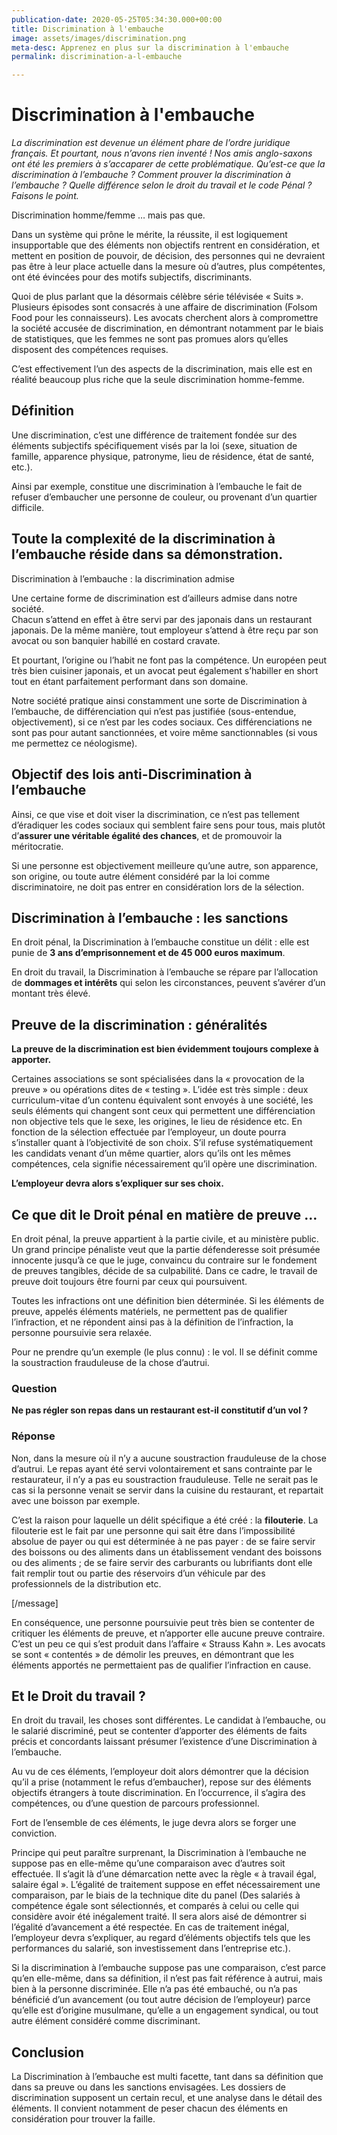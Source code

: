 ```yaml
---
publication-date: 2020-05-25T05:34:30.000+00:00
title: Discrimination à l'embauche
image: assets/images/discrimination.png
meta-desc: Apprenez en plus sur la discrimination à l'embauche
permalink: discrimination-a-l-embauche

---
```

# Discrimination à l'embauche

_La discrimination est devenue un élément phare de l’ordre juridique français. Et pourtant, nous n’avons rien inventé ! Nos amis anglo-saxons ont été les premiers à s’accaparer de cette problématique. Qu’est-ce que la discrimination à l’embauche ? Comment prouver la discrimination à l’embauche ? Quelle différence selon le droit du travail et le code Pénal ? Faisons le point._

Discrimination homme/femme … mais pas que.

Dans un système qui prône le mérite, la réussite, il est logiquement insupportable que des éléments non objectifs rentrent en considération, et mettent en position de pouvoir, de décision, des personnes qui ne devraient pas être à leur place actuelle dans la mesure où d’autres, plus compétentes, ont été évincées pour des motifs subjectifs, discriminants.

Quoi de plus parlant que la désormais célèbre série télévisée « Suits ». Plusieurs épisodes sont consacrés à une affaire de discrimination (Folsom Food pour les connaisseurs). Les avocats cherchent alors à compromettre la société accusée de discrimination, en démontrant notamment par le biais de statistiques, que les femmes ne sont pas promues alors qu’elles disposent des compétences requises.

C’est effectivement l’un des aspects de la discrimination, mais elle est en réalité beaucoup plus riche que la seule discrimination homme-femme.

## Définition

Une discrimination, c’est une différence de traitement fondée sur des éléments subjectifs spécifiquement visés par la loi (sexe, situation de famille, apparence physique, patronyme, lieu de résidence, état de santé, etc.).

Ainsi par exemple, constitue une discrimination à l’embauche le fait de refuser d’embaucher une personne de couleur, ou provenant d’un quartier difficile.

## Toute la complexité de la discrimination à l’embauche réside dans sa démonstration.

Discrimination à l’embauche : la discrimination admise

Une certaine forme de discrimination est d’ailleurs admise dans notre société.  
Chacun s’attend en effet à être servi par des japonais dans un restaurant japonais. De la même manière, tout employeur s’attend à être reçu par son avocat ou son banquier habillé en costard cravate.

Et pourtant, l’origine ou l’habit ne font pas la compétence. Un européen peut très bien cuisiner japonais, et un avocat peut également s’habiller en short tout en étant parfaitement performant dans son domaine.

Notre société pratique ainsi constamment une sorte de Discrimination à l’embauche, de différenciation qui n’est pas justifiée (sous-entendue, objectivement), si ce n’est par les codes sociaux. Ces différenciations ne sont pas pour autant sanctionnées, et voire même sanctionnables (si vous me permettez ce néologisme).

## Objectif des lois anti-Discrimination à l’embauche

Ainsi, ce que vise et doit viser la discrimination, ce n’est pas tellement d’éradiquer les codes sociaux qui semblent faire sens pour tous, mais plutôt d’**assurer une véritable égalité des chances**, et de promouvoir la méritocratie.

Si une personne est objectivement meilleure qu’une autre, son apparence, son origine, ou toute autre élément considéré par la loi comme discriminatoire, ne doit pas entrer en considération lors de la sélection.

## Discrimination à l’embauche : les sanctions

En droit pénal, la Discrimination à l’embauche constitue un délit : elle est punie de **3 ans d’emprisonnement et de 45 000 euros maximum**.

En droit du travail, la Discrimination à l’embauche se répare par l’allocation de **dommages et intérêts** qui selon les circonstances, peuvent s’avérer d’un montant très élevé.

## Preuve de la discrimination : généralités

**La preuve de la discrimination est bien évidemment toujours complexe à apporter.**

Certaines associations se sont spécialisées dans la « provocation de la preuve » ou opérations dites de « testing ». L’idée est très simple : deux curriculum-vitae d’un contenu équivalent sont envoyés à une société, les seuls éléments qui changent sont ceux qui permettent une différenciation non objective tels que le sexe, les origines, le lieu de résidence etc. En fonction de la sélection effectuée par l’employeur, un doute pourra s’installer quant à l’objectivité de son choix. S’il refuse systématiquement les candidats venant d’un même quartier, alors qu’ils ont les mêmes compétences, cela signifie nécessairement qu’il opère une discrimination.

**L’employeur devra alors s’expliquer sur ses choix.**

## Ce que dit le Droit pénal en matière de preuve …

En droit pénal, la preuve appartient à la partie civile, et au ministère public. Un grand principe pénaliste veut que la partie défenderesse soit présumée innocente jusqu’à ce que le juge, convaincu du contraire sur le fondement de preuves tangibles, décide de sa culpabilité. Dans ce cadre, le travail de preuve doit toujours être fourni par ceux qui poursuivent.

Toutes les infractions ont une définition bien déterminée. Si les éléments de preuve, appelés éléments matériels, ne permettent pas de qualifier l’infraction, et ne répondent ainsi pas à la définition de l’infraction, la personne poursuivie sera relaxée.

Pour ne prendre qu’un exemple (le plus connu) : le vol. Il se définit comme la soustraction frauduleuse de la chose d’autrui.

### Question

**Ne pas régler son repas dans un restaurant est-il constitutif d’un vol ?**

### Réponse

Non, dans la mesure où il n’y a aucune soustraction frauduleuse de la chose d’autrui. Le repas ayant été servi volontairement et sans contrainte par le restaurateur, il n’y a pas eu soustraction frauduleuse. Telle ne serait pas le cas si la personne venait se servir dans la cuisine du restaurant, et repartait avec une boisson par exemple.

C’est la raison pour laquelle un délit spécifique a été créé : la **filouterie**. La filouterie est le fait par une personne qui sait être dans l’impossibilité absolue de payer ou qui est déterminée à ne pas payer : de se faire servir des boissons ou des aliments dans un établissement vendant des boissons ou des aliments ; de se faire servir des carburants ou lubrifiants dont elle fait remplir tout ou partie des réservoirs d’un véhicule par des professionnels de la distribution etc.

\[/message\]

En conséquence, une personne poursuivie peut très bien se contenter de critiquer les éléments de preuve, et n’apporter elle aucune preuve contraire. C’est un peu ce qui s’est produit dans l’affaire « Strauss Kahn ». Les avocats se sont « contentés » de démolir les preuves, en démontrant que les éléments apportés ne permettaient pas de qualifier l’infraction en cause.

## Et le Droit du travail ?

En droit du travail, les choses sont différentes. Le candidat à l’embauche, ou le salarié discriminé, peut se contenter d’apporter des éléments de faits précis et concordants laissant présumer l’existence d’une Discrimination à l’embauche.

Au vu de ces éléments, l’employeur doit alors démontrer que la décision qu’il a prise (notamment le refus d’embaucher), repose sur des éléments objectifs étrangers à toute discrimination. En l’occurrence, il s’agira des compétences, ou d’une question de parcours professionnel.

Fort de l’ensemble de ces éléments, le juge devra alors se forger une conviction.

Principe qui peut paraître surprenant, la Discrimination à l’embauche ne suppose pas en elle-même qu’une comparaison avec d’autres soit effectuée. Il s’agit là d’une démarcation nette avec la règle « à travail égal, salaire égal ». L’égalité de traitement suppose en effet nécessairement une comparaison, par le biais de la technique dite du panel (Des salariés à compétence égale sont sélectionnés, et comparés à celui ou celle qui considère avoir été inégalement traité. Il sera alors aisé de démontrer si l’égalité d’avancement a été respectée. En cas de traitement inégal, l’employeur devra s’expliquer, au regard d’éléments objectifs tels que les performances du salarié, son investissement dans l’entreprise etc.).

Si la discrimination à l’embauche suppose pas une comparaison, c’est parce qu’en elle-même, dans sa définition, il n’est pas fait référence à autrui, mais bien à la personne discriminée. Elle n’a pas été embauché, ou n’a pas bénéficié d’un avancement (ou tout autre décision de l’employeur) parce qu’elle est d’origine musulmane, qu’elle a un engagement syndical, ou tout autre élément considéré comme discriminant.

## Conclusion

La Discrimination à l’embauche est multi facette, tant dans sa définition que dans sa preuve ou dans les sanctions envisagées. Les dossiers de discrimination supposent un certain recul, et une analyse dans le détail des éléments. Il convient notamment de peser chacun des éléments en considération pour trouver la faille.